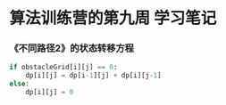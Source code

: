 # 算法训练营的第九周 学习笔记

### 《不同路径2》的状态转移方程
```python
if obstacleGrid[i][j] == 0:
    dp[i][j] = dp[i-1][j] + dp[i][j-1]
else:
    dp[i][j] = 0
```